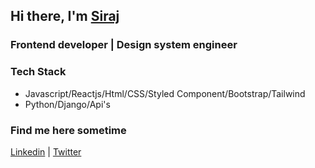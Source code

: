 ## Hi there, I'm [Siraj]  


### Frontend developer | Design system engineer

### Tech Stack
- Javascript/Reactjs/Html/CSS/Styled Component/Bootstrap/Tailwind
- Python/Django/Api's

### Find me here sometime
[Linkedin] | [Twitter]

<br/>

[Siraj]: https://siraj-portfolio.herokuapp.com/
[twitter]: https://twitter.com/sirajofcl
[linkedin]: https://linkedin.com/in/sirajofcl


